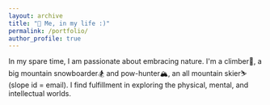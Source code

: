 ```yaml
---
layout: archive
title: "🙋 Me, in my life :)"
permalink: /portfolio/
author_profile: true
---
```



In my spare time, I am passionate about embracing nature. I'm a climber🧗, a big mountain snowboarder🏂 and pow-hunter🏔️, an all mountain skier⛷️ (slope id = email). I find fulfillment in exploring the physical, mental, and intellectual worlds. 
 <!-- ![me in my life :) ](/images/meatlife.png) -->

